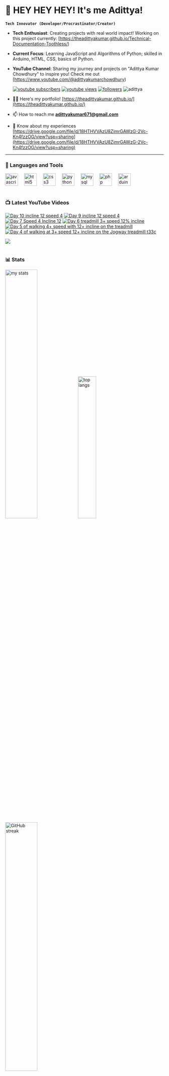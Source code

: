 # 👑 HEY HEY HEY! It's me Adittya!

**`Tech Innovator (Developer/Procrastinator/Creator)`**

- **Tech Enthusiast**: Creating projects with real world impact! Working on this project currently: [https://theadittyakumar.github.io/Technical-Documentation-Toothless/)
- **Current Focus**: Learning JavaScript and Algorithms of Python; skilled in Arduino, HTML, CSS, basics of Python.
- **YouTube Channel**: Sharing my journey and projects on "Adittya Kumar Chowdhury" to inspire you! Check me out [https://www.youtube.com/@adittyakumarchowdhury) 

   <p align="left">
      <a href="https://www.youtube.com/channel/UCu68HfYtlcXFI7kNhnSdspA?sub_confirmation=1">
         <img alt="youtube subscribers" title="Subscribe to my YouTube channel" src="https://custom-icon-badges.demolab.com/youtube/channel/subscribers/UCu68HfYtlcXFI7kNhnSdspA?color=%23E05D44&label=SUBSCRIBE&logo=video&logoColor=white&style=for-the-badge&labelColor=CE4630"/></a> 
      <a href="https://www.youtube.com/c/adittyakumarchowdhury">
         <img alt="youtube views" title="YouTube views" src="https://custom-icon-badges.demolab.com/youtube/channel/views/UCu68HfYtlcXFI7kNhnSdspA?color=%23E1AD0E&logo=eye&logoColor=white&style=for-the-badge&labelColor=C79600"/></a> 
      <a href="https://github.com/TheAdittyaKumar?tab=followers">
         <img alt="followers" title="Follow me on Github" src="https://custom-icon-badges.demolab.com/github/followers/TheAdittyaKumar?color=236ad3&labelColor=1155ba&style=for-the-badge&logo=person-add&label=Follow&logoColor=white"/></a>
      <img src="https://komarev.com/ghpvc/?username=TheAdittyaKumar&label=Profile%20views&color=0e75b6&style=flat" alt="adittya" />
   </p>


- 👨‍💻 Here's my portfolio! [https://theadittyakumar.github.io/](https://theadittyakumar.github.io/)

- 📫 How to reach me **adittyakumar671@gmail.com**

- 📄 Know about my experiences [https://drive.google.com/file/d/18HTHVVAzU8ZimrGAWzG-2Vc-Kn4fzzOG/view?usp=sharing](https://drive.google.com/file/d/18HTHVVAzU8ZimrGAWzG-2Vc-Kn4fzzOG/view?usp=sharing)

---

### 🧰 Languages and Tools

<div align="left">
  <img src="https://cdn.jsdelivr.net/gh/devicons/devicon/icons/javascript/javascript-original.svg" height="40" alt="javascript logo"  />
  <img width="12" />
  <img src="https://cdn.jsdelivr.net/gh/devicons/devicon/icons/html5/html5-original.svg" height="40" alt="html5 logo"  />
  <img width="12" />
  <img src="https://cdn.jsdelivr.net/gh/devicons/devicon/icons/css3/css3-original.svg" height="40" alt="css3 logo"  />
  <img width="12" />
  <img src="https://cdn.jsdelivr.net/gh/devicons/devicon/icons/python/python-original.svg" height="40" alt="python logo"  />
  <img width="12" />
  <img src="https://cdn.jsdelivr.net/gh/devicons/devicon/icons/mysql/mysql-original.svg" height="40" alt="mysql logo"  />
  <img width="12" />
  <img src="https://cdn.jsdelivr.net/gh/devicons/devicon/icons/php/php-original.svg" height="40" alt="php logo"  />
  <img width="12" />
  <img src="https://cdn.jsdelivr.net/gh/devicons/devicon/icons/arduino/arduino-original.svg" height="40" alt="arduino logo"  />
</div>


#

### 📺 Latest YouTube Videos

<!-- BEGIN YOUTUBE-CARDS -->
[![Day 10 incline 12 speed 4](https://ytcards.demolab.com/?id=cIw9w56Khmk&title=Day+10+incline+12+speed+4&lang=en&timestamp=1755640966&background_color=%230d1117&title_color=%23ffffff&stats_color=%23dedede&max_title_lines=1&width=250&border_radius=5 "Day 10 incline 12 speed 4")](https://www.youtube.com/shorts/cIw9w56Khmk)
[![Day 9 incline 12 speed 4](https://ytcards.demolab.com/?id=-AxQoYIEnK4&title=Day+9+incline+12+speed+4&lang=en&timestamp=1755288205&background_color=%230d1117&title_color=%23ffffff&stats_color=%23dedede&max_title_lines=1&width=250&border_radius=5 "Day 9 incline 12 speed 4")](https://www.youtube.com/shorts/-AxQoYIEnK4)
[![Day 7 Speed 4 Incline 12](https://ytcards.demolab.com/?id=WTDZHVdeXWk&title=Day+7+Speed+4+Incline+12&lang=en&timestamp=1754970743&background_color=%230d1117&title_color=%23ffffff&stats_color=%23dedede&max_title_lines=1&width=250&border_radius=5 "Day 7 Speed 4 Incline 12")](https://www.youtube.com/shorts/WTDZHVdeXWk)
[![Day 6 treadmill 3+ speed 12% incline](https://ytcards.demolab.com/?id=5Aox0JSLKmo&title=Day+6+treadmill+3%2B+speed+12%25+incline&lang=en&timestamp=1754771514&background_color=%230d1117&title_color=%23ffffff&stats_color=%23dedede&max_title_lines=1&width=250&border_radius=5 "Day 6 treadmill 3+ speed 12% incline")](https://www.youtube.com/shorts/5Aox0JSLKmo)
[![Day 5 of walking 4+ speed with 12+ incline on the treadmill](https://ytcards.demolab.com/?id=lVgfXpdsn_0&title=Day+5+of+walking+4%2B+speed+with+12%2B+incline+on+the+treadmill&lang=en&timestamp=1754637064&background_color=%230d1117&title_color=%23ffffff&stats_color=%23dedede&max_title_lines=1&width=250&border_radius=5 "Day 5 of walking 4+ speed with 12+ incline on the treadmill")](https://www.youtube.com/shorts/lVgfXpdsn_0)
[![Day 4 of walking at 3+ speed 12+ incline on the Jogway treadmill t33c](https://ytcards.demolab.com/?id=YeBVB8cMjdM&title=Day+4+of+walking+at+3%2B+speed+12%2B+incline+on+the+Jogway+treadmill+t33c&lang=en&timestamp=1754496206&background_color=%230d1117&title_color=%23ffffff&stats_color=%23dedede&max_title_lines=1&width=250&border_radius=5 "Day 4 of walking at 3+ speed 12+ incline on the Jogway treadmill t33c")](https://www.youtube.com/shorts/YeBVB8cMjdM)
<!-- END YOUTUBE-CARDS -->

[<img src="https://custom-icon-badges.demolab.com/badge/-Subscribe%20For%20More-red?style=for-the-badge&logo=video&logoColor=white"/>](https://www.youtube.com/channel/UCu68HfYtlcXFI7kNhnSdspA?sub_confirmation=1)

#

### 📊 Stats

<div align="left">
  <img alt="my stats" width="45%" src="https://github-readme-stats.vercel.app/api?username=TheAdittyaKumar&show_icons=true&hide_border=true&theme=vision-friendly-dark" />
  <img alt="top langs" width="34%" src="https://github-readme-stats.vercel.app/api/top-langs/?username=TheAdittyaKumar&layout=compact&hide_border=true&theme=vision-friendly-dark" />
  <img alt="GitHub streak" width="45%" src="https://github-readme-streak-stats.herokuapp.com/?user=TheAdittyaKumar&theme=vision-friendly-dark&hide_border=true" />

</div>



<!-- ![GitHub Streak](https://streak-stats.demolab.com?user=TheAdittyaKumar&theme=swift&border_radius=4.5) -->
#

